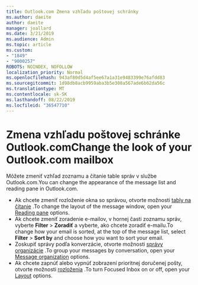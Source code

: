 ```yaml
---
title: Outlook.com Zmena vzhľadu poštovej schránky
ms.author: daeite
author: daeite
manager: joallard
ms.date: 3/21/2019
ms.audience: Admin
ms.topic: article
ms.custom:
- "1849"
- "9000257"
ROBOTS: NOINDEX, NOFOLLOW
localization_priority: Normal
ms.openlocfilehash: 943af80d5d4af5ee67a1a31e9483399e76afdd83
ms.sourcegitcommit: 1d98db8acb9959aba3b5e308a567ade6b62da56c
ms.translationtype: MT
ms.contentlocale: sk-SK
ms.lasthandoff: 08/22/2019
ms.locfileid: "36547710"
---
```

# <a name="change-the-look-of-your-outlookcom-mailbox"></a><span data-ttu-id="30f8d-102">Zmena vzhľadu poštovej schránke Outlook.com</span><span class="sxs-lookup"><span data-stu-id="30f8d-102">Change the look of your Outlook.com mailbox</span></span>

<span data-ttu-id="30f8d-103">Môžete zmeniť vzhľad zoznamu a čítanie table správ v službe Outlook.com.</span><span class="sxs-lookup"><span data-stu-id="30f8d-103">You can change the appearance of the message list and reading pane in Outlook.com.</span></span>

- <span data-ttu-id="30f8d-104">Ak chcete zmeniť rozloženie okna so správou, otvorte možnosti [tably na čítanie](https://outlook.live.com/mail/options/mail/layout/readingPane) .</span><span class="sxs-lookup"><span data-stu-id="30f8d-104">To change the layout of the message window, open your [Reading pane](https://outlook.live.com/mail/options/mail/layout/readingPane) options.</span></span>
- <span data-ttu-id="30f8d-105">Ak chcete zmeniť zoradenie e-mailov, v hornej časti zoznamu správ, vyberte **Filter** > **Zoradiť** a vyberte, ako chcete zoradiť e-mailu.</span><span class="sxs-lookup"><span data-stu-id="30f8d-105">To change how your email is sorted, at the top of the message list, select **Filter** > **Sort by** and choose how you want to sort your email.</span></span>
- <span data-ttu-id="30f8d-106">Zoskupiť správy podľa konverzácie, otvorte možnosti [správy organizácie](https://outlook.live.com/mail/options/mail/layout/conversations) .</span><span class="sxs-lookup"><span data-stu-id="30f8d-106">To group your messages by conversation, open your [Message organization](https://outlook.live.com/mail/options/mail/layout/conversations) options.</span></span>
- <span data-ttu-id="30f8d-107">Ak chcete zapnúť alebo vypnúť zobrazení prioritnej doručenej pošty, otvorte možnosti [rozloženia](https://outlook.live.com/mail/options/mail/layout/focused) .</span><span class="sxs-lookup"><span data-stu-id="30f8d-107">To turn Focused Inbox on or off, open your [Layout](https://outlook.live.com/mail/options/mail/layout/focused) options.</span></span>